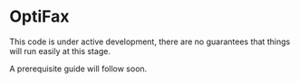# OptiFax
This code is under active development, there are no guarantees that things will run easily at this stage.

A prerequisite guide will follow soon.
